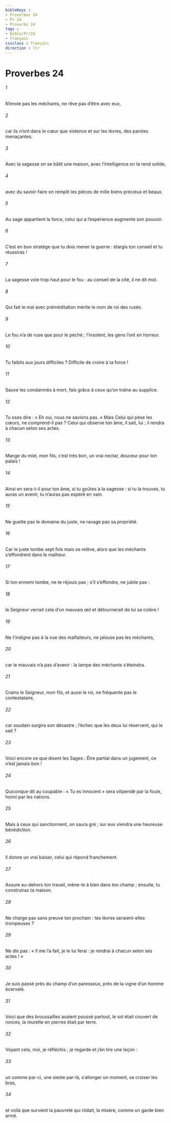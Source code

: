 ```yaml
---
bibleKeys : 
- Proverbes 24
- Pr 24
- Proverbs 24
tags : 
- Bible/Pr/24
- français
cssclass : français
direction : ltr
---
```


# Proverbes 24

###### 1
N’envie pas les méchants,
ne rêve pas d’être avec eux,
###### 2
car ils n’ont dans le cœur que violence
et sur les lèvres, des paroles menaçantes.
###### 3
Avec la sagesse on se bâtit une maison,
avec l’intelligence on la rend solide,
###### 4
avec du savoir-faire on remplit les pièces
de mille biens précieux et beaux.
###### 5
Au sage appartient la force,
celui qui a l’expérience augmente son pouvoir.
###### 6
C’est en bon stratège que tu dois mener la guerre :
élargis ton conseil et tu réussiras !
###### 7
La sagesse vole trop haut pour le fou :
au conseil de la cité, il ne dit mot.
###### 8
Qui fait le mal avec préméditation
mérite le nom de roi des rusés.
###### 9
Le fou n’a de ruse que pour le péché ;
l’insolent, les gens l’ont en horreur.
###### 10
Tu faiblis aux jours difficiles ?
Difficile de croire à ta force !
###### 11
Sauve les condamnés à mort,
fais grâce à ceux qu’on traîne au supplice.
###### 12
Tu oses dire : « Eh oui, nous ne savions pas. »
Mais Celui qui pèse les cœurs, ne comprend-il pas ?
Celui qui observe ton âme, il sait, lui ;
il rendra à chacun selon ses actes.
###### 13
Mange du miel, mon fils, c’est très bon,
un vrai nectar, douceur pour ton palais !
###### 14
Ainsi en sera-t-il pour ton âme, si tu goûtes à la sagesse :
si tu la trouves, tu auras un avenir,
tu n’auras pas espéré en vain.
###### 15
Ne guette pas le domaine du juste,
ne ravage pas sa propriété.
###### 16
Car le juste tombe sept fois mais se relève,
alors que les méchants s’effondrent dans le malheur.
###### 17
Si ton ennemi tombe, ne te réjouis pas ;
s’il s’effondre, ne jubile pas :
###### 18
le Seigneur verrait cela d’un mauvais œil
et détournerait de lui sa colère !
###### 19
Ne t’indigne pas à la vue des malfaiteurs,
ne jalouse pas les méchants,
###### 20
car le mauvais n’a pas d’avenir :
la lampe des méchants s’éteindra.
###### 21
Crains le Seigneur, mon fils, et aussi le roi,
ne fréquente pas le contestataire,
###### 22
car soudain surgira son désastre ;
l’échec que les deux lui réservent, qui le sait ?
###### 23
Voici encore ce que disent les Sages :
Être partial dans un jugement, ce n’est jamais bon !
###### 24
Quiconque dit au coupable : « Tu es innocent »
sera vilipendé par la foule, honni par les nations.
###### 25
Mais à ceux qui sanctionnent, on saura gré ;
sur eux viendra une heureuse bénédiction.
###### 26
Il donne un vrai baiser,
celui qui répond franchement.
###### 27
Assure au-dehors ton travail,
mène-le à bien dans ton champ ;
ensuite, tu construiras ta maison.
###### 28
Ne charge pas sans preuve ton prochain :
tes lèvres seraient-elles trompeuses ?
###### 29
Ne dis pas : « Il me l’a fait, je le lui ferai :
je rendrai à chacun selon ses actes ! »
###### 30
Je suis passé près du champ d’un paresseux,
près de la vigne d’un homme écervelé.
###### 31
Voici que des broussailles avaient poussé partout,
le sol était couvert de ronces,
la murette en pierres était par terre.
###### 32
Voyant cela, moi, je réfléchis ;
je regarde et j’en tire une leçon :
###### 33
un somme par-ci, une sieste par-là,
s’allonger un moment, se croiser les bras,
###### 34
et voilà que survient la pauvreté qui rôdait,
la misère, comme un garde bien armé.
